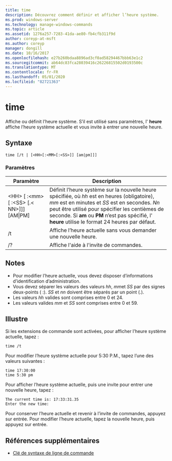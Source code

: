 ```yaml
---
title: time
description: Découvrez comment définir et afficher l’heure système.
ms.prod: windows-server
ms.technology: manage-windows-commands
ms.topic: article
ms.assetid: 1276a257-7283-41da-ae80-fb4cfb311f9d
author: coreyp-at-msft
ms.author: coreyp
manager: dongill
ms.date: 10/16/2017
ms.openlocfilehash: e27b260bdaa8896ad3cf0ad58294467bbb63e1c2
ms.sourcegitcommit: ab64dc83fca28039416c26226815502d0193500c
ms.translationtype: MT
ms.contentlocale: fr-FR
ms.lasthandoff: 05/01/2020
ms.locfileid: "82721363"
---
```

# <a name="time"></a>time



Affiche ou définit l’heure système. S’il est utilisé sans paramètres, l' **heure** affiche l’heure système actuelle et vous invite à entrer une nouvelle heure.



## <a name="syntax"></a>Syntaxe

```
time [/t | [<HH>[:<MM>[:<SS>]] [am|pm]]]
```

### <a name="parameters"></a>Paramètres

|Paramètre|Description|
|---------|-----------|
|\<HH> [ :\<mm> [ :\<SS> [.\< NN>]]] [AM\|PM]|Définit l’heure système sur la nouvelle heure spécifiée, où *hh* est en heures (obligatoire), *mm* est en minutes et *SS* est en secondes. *Nn* peut être utilisé pour spécifier les centièmes de seconde. Si **am** ou **PM** n’est pas spécifié, l' **heure** utilise le format 24 heures par défaut.|
|/t|Affiche l’heure actuelle sans vous demander une nouvelle heure.|
|/?|Affiche l'aide à l'invite de commandes.|

## <a name="remarks"></a>Notes 

-   Pour modifier l’heure actuelle, vous devez disposer d’informations d’identification d’administration.
-   Vous devez séparer les valeurs des valeurs *hh*, *mm*et *SS* par des signes deux-points ( :). *SS* et *nn* doivent être séparés par un point (.).
-   Les valeurs *hh* valides sont comprises entre 0 et 24.
-   Les valeurs valides *mm* et *SS* sont comprises entre 0 et 59.

## <a name="examples"></a><a name="BKMK_examples"></a>Illustre

Si les extensions de commande sont activées, pour afficher l’heure système actuelle, tapez :
```
time /t
```
Pour modifier l’heure système actuelle pour 5:30 P.M., tapez l’une des valeurs suivantes :
```
time 17:30:00
time 5:30 pm
```
Pour afficher l’heure système actuelle, puis une invite pour entrer une nouvelle heure, tapez :
```
The current time is: 17:33:31.35
Enter the new time:
```
Pour conserver l’heure actuelle et revenir à l’invite de commandes, appuyez sur entrée. Pour modifier l’heure actuelle, tapez la nouvelle heure, puis appuyez sur entrée.

## <a name="additional-references"></a>Références supplémentaires

- [Clé de syntaxe de ligne de commande](command-line-syntax-key.md)